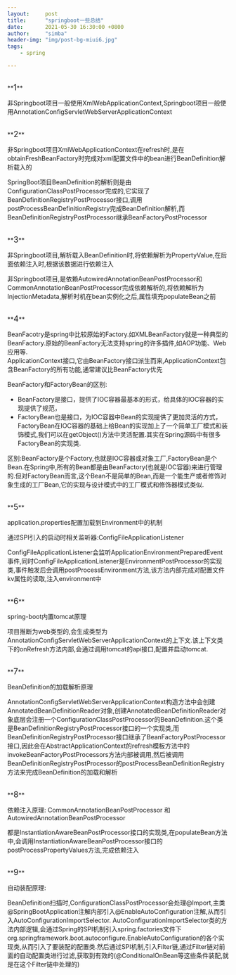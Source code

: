 ```yaml
---
layout:     post
title:      "springboot一些总结"
date:       2021-05-30 16:30:00 +0800
author:     "simba"
header-img: "img/post-bg-miui6.jpg"
tags:
    - spring

---
```





<br>
**<font size="4">1</font>** <br>

非Springboot项目一般使用XmlWebApplicationContext,Springboot项目一般使用AnnotationConfigServletWebServerApplicationContext<br>


<br>
**<font size="4">2</font>** <br>

非Springboot项目XmlWebApplicationContext在refresh时,是在obtainFreshBeanFactory时完成对xml配置文件中的bean进行BeanDefinition解析载入的<br>

SpringBoot项目BeanDefinition的解析则是由ConfigurationClassPostProcessor完成的,它实现了BeanDefinitionRegistryPostProcessor接口,调用postProcessBeanDefinitionRegistry完成BeanDefinition解析,而BeanDefinitionRegistryPostProcessor继承BeanFactoryPostProcessor<br>


<br>
**<font size="4">3</font>** <br>

非Springboot项目,解析载入BeanDefinition时,将依赖解析为PropertyValue,在后面依赖注入时,根据该数据进行依赖注入<br>

非Springboot项目,是依赖AutowiredAnnotationBeanPostProcessor和CommonAnnotationBeanPostProcessor完成依赖解析的,将依赖解析为InjectionMetadata,解析时机在bean实例化之后,属性填充populateBean之前<br>


<br>
**<font size="4">4</font>** <br>

BeanFacotry是spring中比较原始的Factory.如XMLBeanFactory就是一种典型的BeanFactory.原始的BeanFactory无法支持spring的许多插件,如AOP功能、Web应用等. <br>
ApplicationContext接口,它由BeanFactory接口派生而来,ApplicationContext包含BeanFactory的所有功能,通常建议比BeanFactory优先<br>

BeanFactory和FactoryBean的区别:
* BeanFactory是接口，提供了IOC容器最基本的形式，给具体的IOC容器的实现提供了规范，
* FactoryBean也是接口，为IOC容器中Bean的实现提供了更加灵活的方式，FactoryBean在IOC容器的基础上给Bean的实现加上了一个简单工厂模式和装饰模式,我们可以在getObject()方法中灵活配置.其实在Spring源码中有很多FactoryBean的实现类.

区别:BeanFactory是个Factory,也就是IOC容器或对象工厂,FactoryBean是个Bean.在Spring中,所有的Bean都是由BeanFactory(也就是IOC容器)来进行管理的.但对FactoryBean而言,这个Bean不是简单的Bean,而是一个能生产或者修饰对象生成的工厂Bean,它的实现与设计模式中的工厂模式和修饰器模式类似.


<br>
**<font size="4">5</font>** <br>

application.properties配置加载到Environment中的机制<br>

通过SPI引入的启动时相关监听器:ConfigFileApplicationListener<br>

ConfigFileApplicationListener会监听ApplicationEnvironmentPreparedEvent事件,同时ConfigFileApplicationListener是EnvironmentPostProcessor的实现类,事件触发后会调用postProcessEnvironment方法,该方法内部完成对配置文件kv属性的读取,注入environment中<br>



<br>
**<font size="4">6</font>** <br>

spring-boot内置tomcat原理<br>

项目推断为web类型的,会生成类型为AnnotationConfigServletWebServerApplicationContext的上下文.该上下文类下的onRefresh方法内部,会通过调用tomcat的api接口,配置并启动tomcat.<br>



<br>
**<font size="4">7</font>** <br>

BeanDefinition的加载解析原理<br>

AnnotationConfigServletWebServerApplicationContext构造方法中会创建AnnotatedBeanDefinitionReader对象,创建AnnotatedBeanDefinitionReader对象底层会注册一个ConfigurationClassPostProcessor的BeanDefinition.这个类是BeanDefinitionRegistryPostProcessor接口的一个实现类,而BeanDefinitionRegistryPostProcessor接口继承了BeanFactoryPostProcessor接口,因此会在AbstractApplicationContext的refresh模板方法中的invokeBeanFactoryPostProcessors方法内部被调用,然后被调用BeanDefinitionRegistryPostProcessor的postProcessBeanDefinitionRegistry方法来完成BeanDefinition的加载和解析<br>



<br>
**<font size="4">8</font>** <br>

依赖注入原理: CommonAnnotationBeanPostProcessor 和 AutowiredAnnotationBeanPostProcessor<br>

都是InstantiationAwareBeanPostProcessor接口的实现类,在populateBean方法中,会调用InstantiationAwareBeanPostProcessor接口的postProcessPropertyValues方法,完成依赖注入<br>



<br>
**<font size="4">9</font>** <br>

自动装配原理:<br>

BeanDefinition扫描时,ConfigurationClassPostProcessor会处理@Import,主类@SpringBootApplication注解内部引入@EnableAutoConfiguration注解,从而引入AutoConfigurationImportSelector. AutoConfigurationImportSelector类的方法内部逻辑,会通过Spring的SPI机制引入spring.factories文件下org.springframework.boot.autoconfigure.EnableAutoConfiguration的各个实现类,从而引入了要装配的配置类.然后通过SPI机制,引入Filter链,通过Filter链对前面的自动配置类进行过滤,获取到有效的(@ConditionalOnBean等这些条件装配,就是在这个Filter链中处理的)<br>

